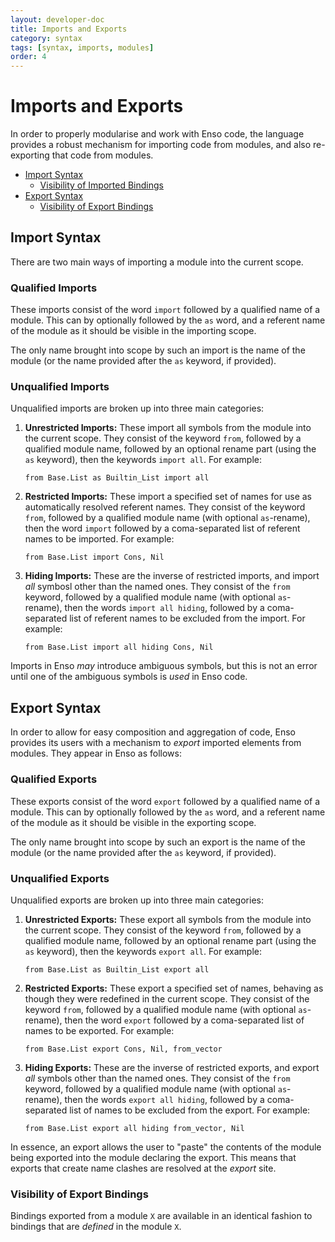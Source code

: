 ```yaml
---
layout: developer-doc
title: Imports and Exports
category: syntax
tags: [syntax, imports, modules]
order: 4
---
```


# Imports and Exports

In order to properly modularise and work with Enso code, the language provides
a robust mechanism for importing code from modules, and also re-exporting that
code from modules.

<!-- MarkdownTOC levels="2,3" autolink="true" -->

- [Import Syntax](#import-syntax)
  - [Visibility of Imported Bindings](#visibility-of-imported-bindings)
- [Export Syntax](#export-syntax)
  - [Visibility of Export Bindings](#visibility-of-export-bindings)

<!-- /MarkdownTOC -->

## Import Syntax

There are two main ways of importing a module into the current scope.

### Qualified Imports

These imports consist of the word `import` followed by a qualified name of
a module. This can by optionally followed by the `as` word, and a referent name
of the module as it should be visible in the importing scope.

The only name brought into scope by such an import is the name of the module
(or the name provided after the `as` keyword, if provided).

### Unqualified Imports

Unqualified imports are broken up into three main categories:

1. **Unrestricted Imports:** These import all symbols from the module
   into the current scope. They consist of the keyword `from`, followed by
   a qualified module name, followed by an optional rename part (using the
   `as` keyword), then the keywords `import all`.
   For example:
   ```
   from Base.List as Builtin_List import all
   ```
2. **Restricted Imports:** These import a specified set of names for use as
   automatically resolved referent names. They consist of the keyword `from`,
   followed by a qualified module name (with optional `as`-rename), then the
   word `import` followed by a coma-separated list of referent names to be
   imported. For example:
   ```
   from Base.List import Cons, Nil
   ```
3. **Hiding Imports:** These are the inverse of restricted imports, and import
   _all_ symbosl other than the named ones. They consist of the `from` keyword,
   followed by a qualified module name (with optional `as`-rename), then the
   words `import all hiding`, followed by a coma-separated list of referent
   names to be excluded from the import. For example:
   ```
   from Base.List import all hiding Cons, Nil
   ```

Imports in Enso _may_ introduce ambiguous symbols, but this is not an error
until one of the ambiguous symbols is _used_ in Enso code.

## Export Syntax

In order to allow for easy composition and aggregation of code, Enso provides
its users with a mechanism to _export_ imported elements from modules. They
appear in Enso as follows:

### Qualified Exports

These exports consist of the word `export` followed by a qualified name of
a module. This can by optionally followed by the `as` word, and a referent name
of the module as it should be visible in the exporting scope.

The only name brought into scope by such an export is the name of the module
(or the name provided after the `as` keyword, if provided).

### Unqualified Exports

Unqualified exports are broken up into three main categories:

1. **Unrestricted Exports:** These export all symbols from the module
   into the current scope. They consist of the keyword `from`, followed by
   a qualified module name, followed by an optional rename part (using the
   `as` keyword), then the keywords `export all`.
   For example:
   ```
   from Base.List as Builtin_List export all
   ```
2. **Restricted Exports:** These export a specified set of names, behaving as
   though they were redefined in the current scope. They consist of the keyword
   `from`,  followed by a qualified module name (with optional `as`-rename),
   then the word `export` followed by a coma-separated list of names to be
   exported. For example:
   ```
   from Base.List export Cons, Nil, from_vector
   ```
3. **Hiding Exports:** These are the inverse of restricted exports, and export
   _all_ symbols other than the named ones. They consist of the `from` keyword,
   followed by a qualified module name (with optional `as`-rename), then the
   words `export all hiding`, followed by a coma-separated list of names to be
   excluded from the export. For example:
   ```
   from Base.List export all hiding from_vector, Nil
   ```

In essence, an export allows the user to "paste" the contents of the module
being exported into the module declaring the export. This means that exports
that create name clashes are resolved at the _export_ site.

### Visibility of Export Bindings

Bindings exported from a module `X` are available in an identical fashion to
bindings that are _defined_ in the module `X`.
